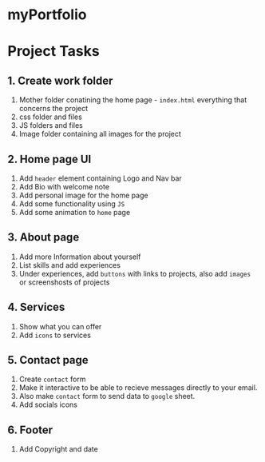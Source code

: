 # myPortfolio

# Project Tasks

## 1. Create work folder
1. Mother folder conatining the home page - ```index.html``` everything that concerns the project
2. css folder and files
3. JS folders and files
4. Image folder containing all images for the project

## 2. Home page UI
1. Add ```header``` element containing Logo and Nav bar
2. Add Bio with welcome note 
3. Add personal image for the home page
4. Add some functionality using ```JS```
5. Add some animation to ```home``` page

## 3. About page
1. Add more Information about yourself
2. List skills and add experiences
3. Under experiences, add ```buttons``` with links to projects, also add ```images``` or screenshosts of projects

## 4. Services
1. Show what you can offer
2. Add ```icons``` to services

## 5. Contact page
1. Create ```contact``` form
2. Make it interactive to be able to recieve messages directly to your email.
3. Also make ```contact``` form to send data to ```google``` sheet.
4. Add socials icons

## 6. Footer
1. Add Copyright and date

